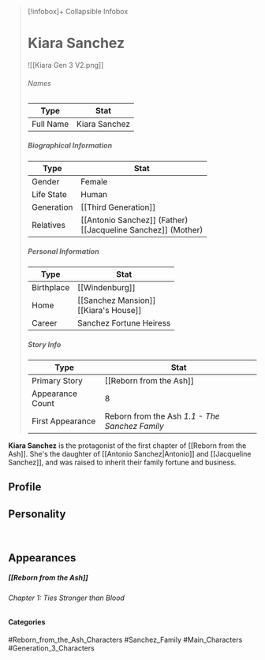 > [!infobox]+ Collapsible Infobox
> # Kiara Sanchez
> ![[Kiara Gen 3 V2.png]] 
> ###### Names 
> | Type | Stat | 
> | ---- | ---- | 
> | Full Name | Kiara Sanchez | 
>
> ##### Biographical Information
> | Type | Stat | 
> | ---- | ---- | 
> | Gender | Female | 
> | Life State | Human |
> | Generation | [[Third Generation]] |
> | Relatives | [[Antonio Sanchez]] (Father)<br>[[Jacqueline Sanchez]] (Mother)
> 
> ##### Personal Information
> | Type | Stat | 
> | ---- | ---- | 
> | Birthplace |[[Windenburg]]| 
> | Home |[[Sanchez Mansion]]<br>[[Kiara's House]]| 
> | Career | Sanchez Fortune Heiress | 
> 
> ##### Story Info
> | Type | Stat | 
> | ---- | ---- | 
> | Primary Story | [[Reborn from the Ash]] | 
> | Appearance Count | 8 | 
> | First Appearance | Reborn from the Ash *1.1 - The Sanchez Family*

**Kiara Sanchez** is the protagonist of the first chapter of [[Reborn from the Ash]]. She's the daughter of [[Antonio Sanchez|Antonio]] and [[Jacqueline Sanchez]], and was raised to inherit their family fortune and business.

## Profile

## Personality

<br style="clear:both; margin: 0; padding: 0" />

## Appearances
##### [[Reborn from the Ash]]
###### Chapter 1: Ties Stronger than Blood

#### Categories
#Reborn_from_the_Ash_Characters #Sanchez_Family #Main_Characters #Generation_3_Characters